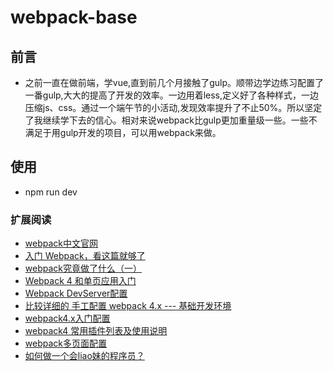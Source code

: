# webpack-base

## 前言
* 之前一直在做前端，学vue,直到前几个月接触了gulp。顺带边学边练习配置了一番gulp,大大的提高了开发的效率。一边用着less,定义好了各种样式，一边压缩js、css。通过一个端午节的小活动,发现效率提升了不止50%。所以坚定了我继续学下去的信心。相对来说webpack比gulp更加重量级一些。一些不满足于用gulp开发的项目，可以用webpack来做。

## 使用
* npm run dev

### 扩展阅读
* [webpack中文官网](https://www.webpackjs.com/)
* [入门 Webpack，看这篇就够了](https://segmentfault.com/a/1190000006178770)
* [webpack究竟做了什么（一）](https://segmentfault.com/a/1190000015973544)
* [Webpack 4 和单页应用入门](https://github.com/wallstreetcn/webpack-and-spa-guide)
* [Webpack DevServer配置](https://www.jianshu.com/p/c2dd1c195462)
* [比较详细的 手工配置 webpack 4.x --- 基础开发环境](https://blog.csdn.net/weixin_41917948/article/details/81484591)
* [webpack4.x入门配置](https://www.jianshu.com/p/6712e4e4b8fe)
* [webpack4 常用插件列表及使用说明](https://segmentfault.com/a/1190000015355816)
* [webpack多页面配置](https://github.com/nongweiyi/webpack-config-demo)
* [如何做一个会liao妹的程序员？](https://segmentfault.com/a/1190000016121790?_ea=4242200)
